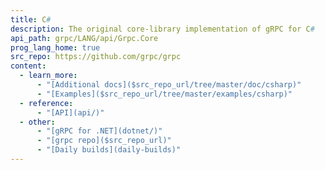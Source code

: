 ```yaml
---
title: C#
description: The original core-library implementation of gRPC for C#
api_path: grpc/LANG/api/Grpc.Core
prog_lang_home: true
src_repo: https://github.com/grpc/grpc
content:
  - learn_more:
      - "[Additional docs]($src_repo_url/tree/master/doc/csharp)"
      - "[Examples]($src_repo_url/tree/master/examples/csharp)"
  - reference:
      - "[API](api/)"
  - other:
      - "[gRPC for .NET](dotnet/)"
      - "[grpc repo]($src_repo_url)"
      - "[Daily builds](daily-builds)"
---
```


